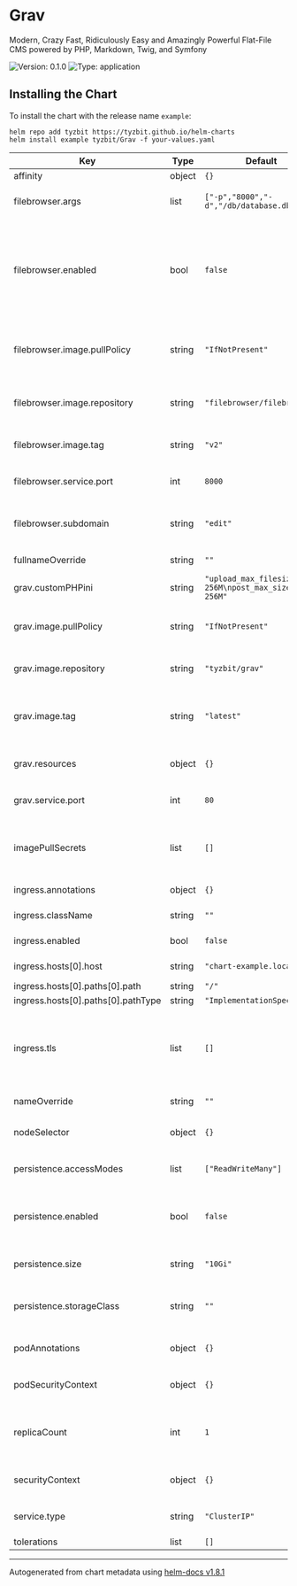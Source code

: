 # Grav

Modern, Crazy Fast, Ridiculously Easy and Amazingly Powerful Flat-File CMS powered by PHP, Markdown, Twig, and Symfony

![Version: 0.1.0](https://img.shields.io/badge/Version-0.1.0-informational?style=flat-square) ![Type: application](https://img.shields.io/badge/Type-application-informational?style=flat-square)

## Installing the Chart

To install the chart with the release name `example`:

```console
helm repo add tyzbit https://tyzbit.github.io/helm-charts
helm install example tyzbit/Grav -f your-values.yaml
```

| Key | Type | Default | Description |
|-----|------|---------|-------------|
| affinity | object | `{}` | Pod affinity |
| filebrowser.args | list | `["-p","8000","-d","/db/database.db"]` | Arguments for the filebrowser container |
| filebrowser.enabled | bool | `false` | Enable filebrowser, an app that lets you edit the contents of the data volume via web GUI. Default credentials `admin/admin` |
| filebrowser.image.pullPolicy | string | `"IfNotPresent"` | Kubernetes imagePullPolicy for the filebrowser container |
| filebrowser.image.repository | string | `"filebrowser/filebrowser"` | Docker image repo for the filebrowser image |
| filebrowser.image.tag | string | `"v2"` | Docker image tag to deploy for filebrowser |
| filebrowser.service.port | int | `8000` | Service port for the filebrowser frontend service |
| filebrowser.subdomain | string | `"edit"` | What subdomain filebrowser should be available at |
| fullnameOverride | string | `""` | Override the full name |
| grav.customPHPini | string | `"upload_max_filesize = 256M\npost_max_size = 256M"` | Custom PHP parameters |
| grav.image.pullPolicy | string | `"IfNotPresent"` | Kubernetes imagePullPolicy for the grav container |
| grav.image.repository | string | `"tyzbit/grav"` | Docker image repo for the grav image |
| grav.image.tag | string | `"latest"` | Docker image tag to deploy for grav, `admin` installs grav with the admin plugin |
| grav.resources | object | `{}` | Resource limits for the grav container |
| grav.service.port | int | `80` | Service port for the grav frontend service |
| imagePullSecrets | list | `[]` | List imagePullSecrets to use when pulling Docker containers |
| ingress.annotations | object | `{}` | Annotations for the ingress |
| ingress.className | string | `""` | Class name for the ingress |
| ingress.enabled | bool | `false` | Enable the ingress |
| ingress.hosts[0].host | string | `"chart-example.local"` | Hostname for the grav site |
| ingress.hosts[0].paths[0].path | string | `"/"` |  |
| ingress.hosts[0].paths[0].pathType | string | `"ImplementationSpecific"` |  |
| ingress.tls | list | `[]` | Kubernetes TLS secret ( example: `[ secretName: chart-example-tls, hosts: [ chart-example.local ] ]`) |
| nameOverride | string | `""` | Override the release name |
| nodeSelector | object | `{}` | Specify a specific node to run grav on |
| persistence.accessModes | list | `["ReadWriteMany"]` | Persistent Volume access modes |
| persistence.enabled | bool | `false` | Enable persistence of data (you probably want this) |
| persistence.size | string | `"10Gi"` | Size to provision for the Persistent Volume |
| persistence.storageClass | string | `""` | Kubernetes StorageClass for the PersistentVolume |
| podAnnotations | object | `{}` | Annotations for the grav container |
| podSecurityContext | object | `{}` | Security context for the grav container |
| replicaCount | int | `1` | How many replicas of Grav (and FileBrowser, optionally) |
| securityContext | object | `{}` | Security context for all containers in the pod |
| service.type | string | `"ClusterIP"` | Service type for the grav frontend service |
| tolerations | list | `[]` | Pod tolerations |

----------------------------------------------
Autogenerated from chart metadata using [helm-docs v1.8.1](https://github.com/norwoodj/helm-docs/releases/v1.8.1)
